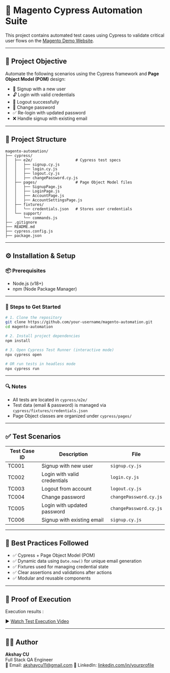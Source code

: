 # 🧪 Magento Cypress Automation Suite

This project contains automated test cases using Cypress to validate critical user flows on the [Magento Demo Website](https://magento.softwaretestingboard.com/).

---

## 📌 Project Objective

Automate the following scenarios using the Cypress framework and **Page Object Model (POM)** design:

- 🔐 Signup with a new user  
- 🔓 Login with valid credentials  
- 🚪 Logout successfully  
- 🔄 Change password  
- ✅ Re-login with updated password  
- ❌ Handle signup with existing email  

---

## 📂 Project Structure

```
magento-automation/
├── cypress/
│   ├── e2e/                   # Cypress test specs
│   │   ├── signup.cy.js
│   │   ├── login.cy.js
│   │   ├── logout.cy.js
│   │   ├── changePassword.cy.js
│   ├── pages/                 # Page Object Model files
│   │   ├── SignupPage.js
│   │   ├── LoginPage.js
│   │   ├── AccountPage.js
│   │   ├── AccountSettingsPage.js
│   ├── fixtures/
│   │   └── credentials.json   # Stores user credentials
│   └── support/
│       └── commands.js
├── .gitignore
├── README.md
├── cypress.config.js
├── package.json
```

---

## ⚙️ Installation & Setup

### 📦 Prerequisites

- Node.js (v18+)
- npm (Node Package Manager)

---

### 🔧 Steps to Get Started

```bash
# 1. Clone the repository
git clone https://github.com/your-username/magento-automation.git
cd magento-automation

# 2. Install project dependencies
npm install

# 3. Open Cypress Test Runner (interactive mode)
npx cypress open

# OR run tests in headless mode
npx cypress run
```

---

### 🔍 Notes

- All tests are located in `cypress/e2e/`
- Test data (email & password) is managed via `cypress/fixtures/credentials.json`
- Page Object classes are organized under `cypress/pages/`

---

## ✅ Test Scenarios

| Test Case ID | Description                      | File                  |
|--------------|----------------------------------|-----------------------|
| TC001        | Signup with new user             | `signup.cy.js`        |
| TC002        | Login with valid credentials     | `login.cy.js`         |
| TC003        | Logout from account              | `logout.cy.js`        |
| TC004        | Change password                  | `changePassword.cy.js`|
| TC005        | Login with updated password      | `changePassword.cy.js`|
| TC006        | Signup with existing email       | `signup.cy.js`        |

---

## 🧰 Best Practices Followed

- ✅ Cypress + Page Object Model (POM)
- ✅ Dynamic data using `Date.now()` for unique email generation
- ✅ Fixtures used for managing credential state
- ✅ Clear assertions and validations after actions
- ✅ Modular and reusable components

---

## 📸 Proof of Execution

Execution results :

▶️ [Watch Test Execution Video](https://drive.google.com/file/d/1ul-C2bma2gDT4uScVD8L7mGM0YxfBLJS/view?usp=drive_link)


---

## 👨‍💻 Author

**Akshay CU**  
Full Stack QA Engineer  
📧 Email: akshaycu11@gmail.com
🔗 LinkedIn: [linkedin.com/in/yourprofile](https://www.linkedin.com/in/akshay-c-0a7106134/)
